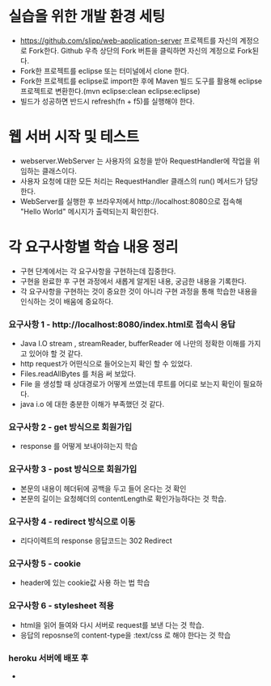 # 실습을 위한 개발 환경 세팅
* https://github.com/slipp/web-application-server 프로젝트를 자신의 계정으로 Fork한다. Github 우측 상단의 Fork 버튼을 클릭하면 자신의 계정으로 Fork된다.
* Fork한 프로젝트를 eclipse 또는 터미널에서 clone 한다.
* Fork한 프로젝트를 eclipse로 import한 후에 Maven 빌드 도구를 활용해 eclipse 프로젝트로 변환한다.(mvn eclipse:clean eclipse:eclipse)
* 빌드가 성공하면 반드시 refresh(fn + f5)를 실행해야 한다.

# 웹 서버 시작 및 테스트
* webserver.WebServer 는 사용자의 요청을 받아 RequestHandler에 작업을 위임하는 클래스이다.
* 사용자 요청에 대한 모든 처리는 RequestHandler 클래스의 run() 메서드가 담당한다.
* WebServer를 실행한 후 브라우저에서 http://localhost:8080으로 접속해 "Hello World" 메시지가 출력되는지 확인한다.

# 각 요구사항별 학습 내용 정리
* 구현 단계에서는 각 요구사항을 구현하는데 집중한다. 
* 구현을 완료한 후 구현 과정에서 새롭게 알게된 내용, 궁금한 내용을 기록한다.
* 각 요구사항을 구현하는 것이 중요한 것이 아니라 구현 과정을 통해 학습한 내용을 인식하는 것이 배움에 중요하다. 

### 요구사항 1 - http://localhost:8080/index.html로 접속시 응답
* Java I.O stream , streamReader, bufferReader 에 나만의 정확한 이해를 가지고 있어야 할 것 같다.
* http request가 어떤식으로 들어오는지 확인 할 수 있었다.
* Files.readAllBytes 를 처음 써 보았다.
* File 을 생성할 때 상대경로가 어떻게 쓰였는데 루트를 어디로 보는지 확인이 필요하다.
* java i.o 에 대한 충분한 이해가 부족했던 것 같다.

### 요구사항 2 - get 방식으로 회원가입
* response 를 어떻게 보내야햐는지 학습

### 요구사항 3 - post 방식으로 회원가입
* 본문의 내용이 헤더뒤에 공백을 두고 들어 온다는 것 확인
* 본문의 길이는 요청헤더의 contentLength로 확인가능하다는 것 학습.

### 요구사항 4 - redirect 방식으로 이동
* 리다이렉트의 response 응답코드는 302 Redirect

### 요구사항 5 - cookie
* header에 있는 cookie값 사용 하는 법 학습

### 요구사항 6 - stylesheet 적용
* html을 읽어 들여와 다시 서버로 request를 보낸 다는 것 학습.
* 응답의 reposnse의 content-type을 :text/css 로 해야 한다는 것 학습

### heroku 서버에 배포 후
* 